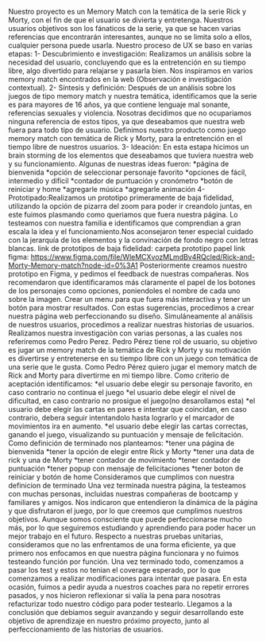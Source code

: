 Nuestro proyecto es un Memory Match con la temática de la serie Rick y Morty, con el fin de que el usuario se divierta y entretenga. Nuestros usuarios objetivos son los fánaticos de la serie, ya que se hacen varias referencias que encontrarán interesantes, aunque no se limita solo a ellos, cualquier persona puede usarla. 
Nuestro proceso de UX se baso en varias etapas:
1- Descubrimiento e investigación: Realizamos un análisis sobre la necesidad del usuario, concluyendo que es la entretención en su tiempo libre, algo divertido para relajarse y pasarla bien. Nos inspiramos en varios memory match encontrados en la web (Observación e investigación contextual).
2- Síntesis y definición: Después de un análisis sobre los juegos de tipo memory match y nuestra temática, identificamos que la serie es para mayores de 16 años, ya que contiene lenguaje mal sonante, referencias sexuales y violencia. Nosotras decidimos que no ocupariamos ninguna referencia de estos tipos, ya que deseabamos que nuestra web fuera para todo tipo de usuario. Definimos nuestro producto como juego memory match con temática de Rick y Morty, para la entretención en el tiempo libre de nuestros usuarios.
3- Ideación: En esta estapa hicimos un brain storming de los elementos que deseabamos que tuviera nuestra web y su funcionamiento. Algunas de nuestras ideas fueron:
*página de bienvenida
*opción de seleccionar personaje favorito
*opciones de fácil, intermedio y dificil
*contador de puntuación y cronómetro
*botón de reiniciar y home
*agregarle música
*agregarle animación
4- Prototipado:Realizamos un prototipo primeramente de baja fidelidad, utilizando la opción de pizarra del zoom para poder ir creandolo juntas, en este fuimos plasmando como queriamos que fuera nuestra página. Lo testeamos con nuestra familia e identificamos que comprendian a gran escala la idea y el funcionamiento.Nos aconsejaron tener especial cuidado con la jerarquía de los elementos y la convinación de fondo negro con letras blancas.
link de prototipos de baja fidelidad: carpeta prototipo papel
link figma: https://www.figma.com/file/WleMCXvozMLmdBv4RQcled/Rick-and-Morty-Memory-match?node-id=0%3A1
Posteriormente creamos nuestro prototipo en Figma, y pedimos el feedback de nuestras compañeras. Nos recomendaron que identificaramos más claramente el papel de los botones de los personajes como opciones, poniendoles el nombre de cada uno sobre la imagen. Crear un menu para que fuera más interactiva y tener un botón para mostrar resultados. Con estas sugerencias, procedimos a crear nuestra página web perfeccionando su diseño.
 Simuláneamente al análisis de nuestros usuarios, procedimos a realizar nuestras historias de usuarios. Realizamos nuestra investigaciòn con varias personas, a las cuales nos referiremos como Pedro Perez.
 Pedro Pérez tiene rol de usuario, su objetivo es jugar un memory match de la temática de Rick y Morty y su motivación es divertirse y entretenerse en su tiempo libre con un juego con temática de una serie que le gusta.
  Como Pedro Pérez quiero jugar el memory match de Rick and Morty para divertirme en mi tiempo libre. 
Como criterio de aceptación identificamos:
*el usuario debe elegir su personaje favorito, en caso contrario no continua el juego
*el usuario debe elegir el nivel de dificultad, en caso contrario no prosigue el juego(no desarollamos esta)
*el usuario debe elegir las cartas en pares e intentar que coincidan, en caso contrario, debera seguir intentandolo hasta lograrlo y el marcador de movimientos ira en aumento.
*el usuario debe elegir las cartas correctas, ganando el juego, visualizando su puntuación y mensaje de felicitación.
Como definición de terminado nos planteamos:
*tener una página de bienvenida
*tener la opción de elegir entre Rick y Morty
*tener una data de rick y una de Morty
*tener contador de movimiento
*tener contador de puntuación
*tener popup con mensaje de felicitaciones
*tener boton de reiniciar y botón de home
Consideramos que cumplimos con nuestra definicion de terminado
Una vez terminada nuestra página, la testeamos con muchas personas, incluidas nuestras compañeras de bootcamp y familiares y amigos. Nos indicaron que entendieron la dinámica de la página y que disfrutaron el juego, por lo que creemos que cumplimos nuestros objetivos. Aunque somos consciente que puede perfeccionarse mucho más, por lo que seguiremos estudiando y aprendiendo para poder hacer un mejor trabajo en el futuro.
Respecto a nuestras pruebas unitarias, consideramos que no las enfrentamos de una forma eficiente, ya que primero nos enfocamos en que nuestra página funcionara y no fuimos testeando función por función. Una vez terminado todo, comenzamos a pasar los test y estos no tenian el coverage esperado, por lo que comenzamos a realizar modificaciones para intentar que pasara. En esta ocasión, fuimos a pedir ayuda a nuestros coaches para no repetir errores pasados, y nos hicieron reflexionar si valía la pena para nosotras refacturizar todo nuestro código para poder testearlo. Llegamos a la conclusión que debiamos seguir avanzando y seguir desarrollando este objetivo de aprendizaje en nuestro próximo proyecto, junto al perfeccionamiento de las historias de usuarios.
